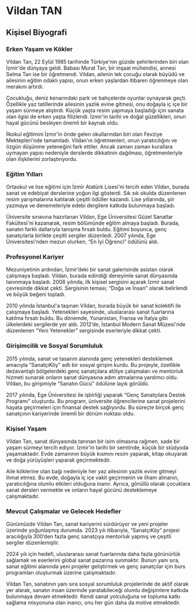 # Vildan TAN

## Kişisel Biyografi

### Erken Yaşam ve Kökler

Vildan Tan, 22 Eylül 1985 tarihinde Türkiye'nin güzide şehirlerinden biri olan İzmir'de dünyaya geldi. Babası Murat Tan, bir inşaat mühendisi, annesi Selma Tan ise bir öğretmendi. Vildan, ailenin tek çocuğu olarak büyüdü ve ailesinin eğitim odaklı yapısı, onun erken yaşlardan itibaren öğrenmeye olan merakını artırdı.

Çocukluğu, deniz kenarındaki park ve bahçelerde oyunlar oynayarak geçti. Özellikle yaz tatillerinde ailesinin yazlık evine gitmesi, onu doğayla iç içe bir yaşam sürmeye alıştırdı. Küçük yaşta resim yapmaya başladığı için sanata olan ilgisi de erken yaşta filizlendi. İzmir'in tarihi ve doğal güzellikleri, onun hayal gücünü besleyen önemli bir kaynak oldu. 

İlkokul eğitimini İzmir'in önde gelen okullarından biri olan Fevziye Mektepleri'nde tamamladı. Vildan'ın öğretmenleri, onun yaratıcılığını ve özgün düşünme yeteneğini fark ettiler. Ancak zaman zaman kurallara uymayan yapısı nedeniyle derslerde dikkatinin dağılması, öğretmenleriyle olan ilişkilerini zorlaştırıyordu.

### Eğitim Yılları

Ortaokul ve lise eğitimi için İzmir Atatürk Lisesi'ni tercih eden Vildan, burada sanat ve edebiyat derslerine yoğun ilgi gösterdi. Sık sık okulda düzenlenen resim yarışmalarına katılarak çeşitli ödüller kazandı. Lise yıllarında, şiir yazmaya ve denemeleriyle edebi dergilere katkıda bulunmaya başladı. 

Üniversite sınavına hazırlanan Vildan, Ege Üniversitesi Güzel Sanatlar Fakültesi'ni kazanarak, resim bölümünde eğitim almaya başladı. Burada, sanatın farklı dallarıyla tanışma fırsatı buldu. Eğitimi boyunca, genç sanatçılarla birlikte çeşitli sergiler düzenledi. 2007 yılında, Ege Üniversitesi'nden mezun olurken, “En İyi Öğrenci” ödülünü aldı. 

### Profesyonel Kariyer

Mezuniyetinin ardından, İzmir’deki bir sanat galerisinde asistan olarak çalışmaya başladı. Vildan, burada edindiği deneyimle sanat dünyasında tanınmaya başladı. 2008 yılında, ilk kişisel sergisini açarak İzmir sanat çevresinde dikkat çekti. Sergisinin teması; “Doğa ve İnsan” olarak belirlendi ve büyük beğeni topladı.

2010 yılında İstanbul'a taşınan Vildan, burada büyük bir sanat kolektifi ile çalışmaya başladı. Yetenekleri sayesinde, uluslararası sanat fuarlarına katılma fırsatı buldu. Bu dönemde, Yunanistan, Fransa ve İtalya gibi ülkelerdeki sergilerde yer aldı. 2012’de, İstanbul Modern Sanat Müzesi'nde düzenlenen “Yeni Yetenekler” sergisinde eserleriyle dikkat çekti.

### Girişimcilik ve Sosyal Sorumluluk

2015 yılında, sanat ve tasarım alanında genç yetenekleri desteklemek amacıyla “SanatçıKöy” adlı bir sosyal girişim kurdu. Bu projeyle, özellikle dezavantajlı bölgelerdeki genç sanatçılara atölye çalışmaları ve mentorluk hizmeti sunarak onların sanat dünyasına adım atmalarına yardımcı oldu. Vildan, bu girişimiyle “Sanatın Gücü” ödülüne layık görüldü.

2017 yılında, Ege Üniversitesi ile işbirliği yaparak “Genç Sanatçılara Destek Programı” oluşturdu. Bu program, üniversite öğrencilerine sanat projelerini hayata geçirmeleri için finansal destek sağlıyordu. Bu süreçte birçok genç sanatçının kariyerinde önemli bir dönüm noktası oldu.

### Kişisel Yaşam

Vildan Tan, sanat dünyasında tanınan bir isim olmasına rağmen, sade bir yaşam sürmeyi tercih ediyor. İzmir’in tarihi bir semtinde, küçük bir stüdyoda yaşamaktadır. Evde zamanının büyük kısmını resim yaparak, kitap okuyarak ve doğa yürüyüşleri yaparak geçirmektedir. 

Aile köklerine olan bağı nedeniyle her yaz ailesinin yazlık evine gitmeyi ihmal etmez. Bu evde, doğayla iç içe vakit geçirmenin ve ilham almanın, yaratıcılığına olumlu etkileri olduğuna inanır. Ayrıca, gönüllü olarak çocuklara sanat dersleri vermekte ve onların hayal gücünü desteklemeye çalışmaktadır.

### Mevcut Çalışmalar ve Gelecek Hedefler

Günümüzde Vildan Tan, sanat kariyerini sürdürüyor ve yeni projeler üzerinde yoğunlaşmış durumda. 2023 yılı itibarıyla, “SanatçıKöy” projesi aracılığıyla 300’den fazla genç sanatçıya mentorluk yapmış ve çeşitli sergiler düzenlemiştir. 

2024 yılı için hedefi, uluslararası sanat fuarlarında daha fazla görünürlük sağlamak ve eserlerini global sanat pazarına sunmaktır. Bunun yanı sıra, sanat eğitimi alanında yeni projeler geliştirmek ve genç sanatçılar için burs programları oluşturmak üzerine çalışmaktadır. 

Vildan Tan, sanatının yanı sıra sosyal sorumluluk projelerinde de aktif olarak yer alarak, sanatın insan üzerinde yaratabileceği olumlu değişimlere katkıda bulunmaya devam etmektedir. Kendi sanat yolculuğuna ve topluma katkı sağlama misyonuna olan inancı, onu her gün daha da motive etmektedir.